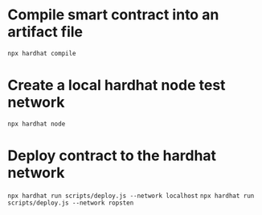 # Compile smart contract into an artifact file

`npx hardhat compile`

# Create a local hardhat node test network

`npx hardhat node`

# Deploy contract to the hardhat network

`npx hardhat run scripts/deploy.js --network localhost`
`npx hardhat run scripts/deploy.js --network ropsten`
